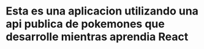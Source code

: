 # Esta es una aplicacion utilizando una api publica de pokemones que desarrolle mientras aprendia React